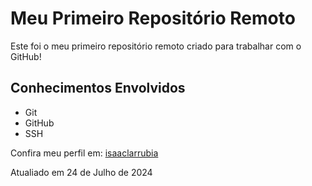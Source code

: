 # Meu Primeiro Repositório Remoto

Este foi o meu primeiro repositório remoto criado para trabalhar com o GitHub!

## Conhecimentos Envolvidos

- Git
- GitHub
- SSH

Confira meu perfil em: [isaaclarrubia](https://github.com/isaaclarrubia)

Atualiado em 24 de Julho de 2024